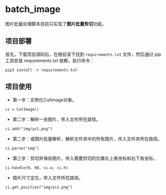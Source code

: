 # batch_image

图片批量处理脚本目前只实现了**图片批量剪切**功能。

## 项目部署

首先，下载项目源码后，在根目录下找到 ```requirements.txt``` 文件，然后通过 pip 工具安装 requirements.txt 依赖，执行命令：
```
pip3 install -r requirements.txt
```

## 项目使用

- 第一步：实例化CutImage对象。
```
ci = CutImage()
```
- 第二步：解析一张图片，传入文件所在路径。
```
ci.add("img/ys1.png")
```
- 第二步：或图片批量解析，解析文件夹中的所有图片，传入文件夹所在路径。
```
ci.parse("img")
```
- 第三步：剪切并保存图片，传入需要剪切的位置左上角坐标和右下角坐标。
```
ci.handle(0, 98, ci.w, ci.h)
```
- 图片尺寸定位，传入文件所在路径。
```
ci.get_position("img/ys1.png")
```

